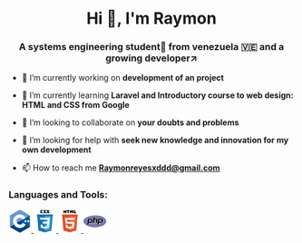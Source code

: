 <h1 align="center">Hi 👋, I'm Raymon</h1>
<h3 align="center">A systems engineering student📝 from venezuela 🇻🇪 and a growing developer↗️</h3>

- 🔭 I’m currently working on **development of an project**

- 🌱 I’m currently learning **Laravel and Introductory course to web design: HTML and CSS from Google**

- 👀 I’m looking to collaborate on **your doubts and problems**

- 🤝 I’m looking for help with **seek new knowledge and innovation for my own development**

- 📫 How to reach me **Raymonreyesxddd@gmail.com**

<h3 align="left">Languages and Tools:</h3>
<p align="left"> <a href="https://www.w3schools.com/cpp/" target="_blank" rel="noreferrer"> <img src="https://raw.githubusercontent.com/devicons/devicon/master/icons/cplusplus/cplusplus-original.svg" alt="cplusplus" width="40" height="40"/> </a> <a href="https://www.w3schools.com/css/" target="_blank" rel="noreferrer"> <img src="https://raw.githubusercontent.com/devicons/devicon/master/icons/css3/css3-original-wordmark.svg" alt="css3" width="40" height="40"/> </a> <a href="https://www.w3.org/html/" target="_blank" rel="noreferrer"> <img src="https://raw.githubusercontent.com/devicons/devicon/master/icons/html5/html5-original-wordmark.svg" alt="html5" width="40" height="40"/> </a> <a href="https://www.php.net" target="_blank" rel="noreferrer"> <img src="https://raw.githubusercontent.com/devicons/devicon/master/icons/php/php-original.svg" alt="php" width="40" height="40"/> </a> </p>
